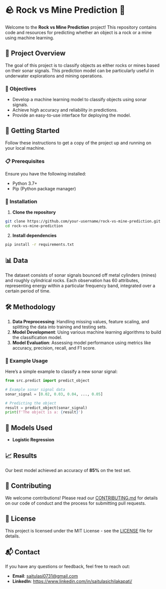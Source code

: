 
# 🪨 Rock vs Mine Prediction 🚢

Welcome to the **Rock vs Mine Prediction** project! This repository contains code and resources for predicting whether an object is a rock or a mine using machine learning.

## 🌟 Project Overview

The goal of this project is to classify objects as either rocks or mines based on their sonar signals. This prediction model can be particularly useful in underwater explorations and mining operations.

### 🎯 Objectives

- Develop a machine learning model to classify objects using sonar signals.
- Achieve high accuracy and reliability in predictions.
- Provide an easy-to-use interface for deploying the model.

## 🚀 Getting Started

Follow these instructions to get a copy of the project up and running on your local machine.

### 📋 Prerequisites

Ensure you have the following installed:

- Python 3.7+
- Pip (Python package manager)

### 🔧 Installation

1. **Clone the repository**

```sh
git clone https://github.com/your-username/rock-vs-mine-prediction.git
cd rock-vs-mine-prediction
```

2. **Install dependencies**

```sh
pip install -r requirements.txt
```

## 📊 Data

The dataset consists of sonar signals bounced off metal cylinders (mines) and roughly cylindrical rocks. Each observation has 60 attributes, representing energy within a particular frequency band, integrated over a certain period of time.

## 🛠️ Methodology

1. **Data Preprocessing**: Handling missing values, feature scaling, and splitting the data into training and testing sets.
2. **Model Development**: Using various machine learning algorithms to build the classification model.
3. **Model Evaluation**: Assessing model performance using metrics like accuracy, precision, recall, and F1 score.

### 🧪 Example Usage

Here’s a simple example to classify a new sonar signal:

```python
from src.predict import predict_object

# Example sonar signal data
sonar_signal = [0.02, 0.03, 0.04, ..., 0.05]

# Predicting the object
result = predict_object(sonar_signal)
print(f'The object is a: {result}')
```

## 🤖 Models Used

- **Logistic Regression**

## 📈 Results

Our best model achieved an accuracy of **85%** on the test set.

## 🤝 Contributing

We welcome contributions! Please read our [CONTRIBUTING.md](CONTRIBUTING.md) for details on our code of conduct and the process for submitting pull requests.

## 📄 License

This project is licensed under the MIT License - see the [LICENSE](LICENSE) file for details.

## 📬 Contact

If you have any questions or feedback, feel free to reach out:

- **Email**: saitulasi0731@gmail.com
- **LinkedIn**: https://www.linkedin.com/in/saitulasichilakapati/
